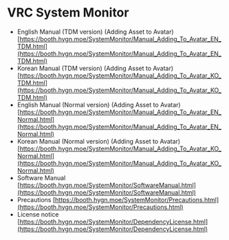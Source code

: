 # VRC System Monitor
* English Manual (TDM version) (Adding Asset to Avatar) [https://booth.hygn.moe/SystemMonitor/Manual_Adding_To_Avatar_EN_TDM.html](https://booth.hygn.moe/SystemMonitor/Manual_Adding_To_Avatar_EN_TDM.html)
* Korean Manual (TDM version) (Adding Asset to Avatar) [https://booth.hygn.moe/SystemMonitor/Manual_Adding_To_Avatar_KO_TDM.html](https://booth.hygn.moe/SystemMonitor/Manual_Adding_To_Avatar_KO_TDM.html)
* English Manual (Normal version) (Adding Asset to Avatar) [https://booth.hygn.moe/SystemMonitor/Manual_Adding_To_Avatar_EN_Normal.html](https://booth.hygn.moe/SystemMonitor/Manual_Adding_To_Avatar_EN_Normal.html)
* Korean Manual (Normal version) (Adding Asset to Avatar) [https://booth.hygn.moe/SystemMonitor/Manual_Adding_To_Avatar_KO_Normal.html](https://booth.hygn.moe/SystemMonitor/Manual_Adding_To_Avatar_KO_Normal.html)
* Software Manual [https://booth.hygn.moe/SystemMonitor/SoftwareManual.html](https://booth.hygn.moe/SystemMonitor/SoftwareManual.html)
* Precautions [https://booth.hygn.moe/SystemMonitor/Precautions.html](https://booth.hygn.moe/SystemMonitor/Precautions.html)
* License notice [https://booth.hygn.moe/SystemMonitor/DependencyLicense.html](https://booth.hygn.moe/SystemMonitor/DependencyLicense.html)
